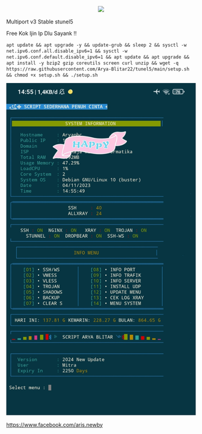 <p align="center">
<img src="https://readme-typing-svg.herokuapp.com?color=%2336BCF7&center=true&vCenter=true&lines=S+C+R+I+P+T++A+R+Y+A++B+L+I+T+A+R" />
</p>

Multiport v3 Stable stunel5

Free Kok Ijin Ip Dlu Sayank !!

````
apt update && apt upgrade -y && update-grub && sleep 2 && sysctl -w net.ipv6.conf.all.disable_ipv6=1 && sysctl -w net.ipv6.conf.default.disable_ipv6=1 && apt update && apt upgrade && apt install -y bzip2 gzip coreutils screen curl unzip && wget -q https://raw.githubusercontent.com/Arya-Blitar22/tunel5/main/setup.sh && chmod +x setup.sh && ./setup.sh
````

![logo](https://raw.githubusercontent.com/Arya-Blitar22/tunel5/main/scp1.png)

https://www.facebook.com/aris.newby
